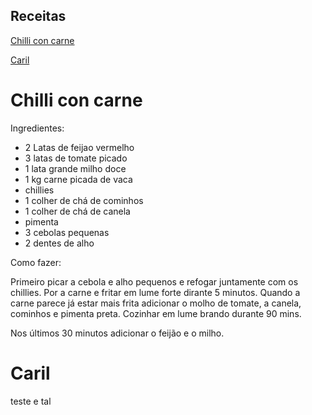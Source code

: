 ## Receitas

[Chilli con carne](#chilli-con-carne) 

[Caril](#caril)


# Chilli con carne

Ingredientes:

- 2 Latas de feijao vermelho
- 3 latas de tomate picado
- 1 lata grande milho doce
- 1 kg carne picada de vaca
- chillies
- 1 colher de chá de cominhos
- 1 colher de chá de canela
- pimenta
- 3 cebolas pequenas
- 2 dentes de alho

Como fazer:

Primeiro picar a cebola e alho pequenos e refogar juntamente com os 
chillies. Por a carne e fritar em lume forte dirante 5 minutos. Quando 
a carne parece já estar mais frita adicionar o molho de tomate, a 
canela, cominhos e pimenta preta. Cozinhar em lume brando durante 90 
mins.

Nos últimos 30 minutos adicionar o feijão e o milho.


# Caril
teste e tal
